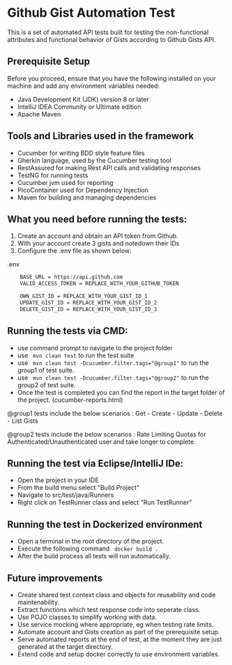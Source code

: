 # Github Gist Automation Test

This is a set of automated API tests built for testing the non-functional attributes and functional behavior of Gists according to Github Gists API.




## Prerequisite Setup
Before you proceed, ensure that you have the following installed on your machine and add any environment variables needed:
- Java Development Kit (JDK) version 8 or later
- IntelliJ IDEA Community or Ultimate edition
- Apache Maven 


## Tools and Libraries used in the framework

- Cucumber for writing BDD style feature files
- Gherkin language, used by the Cucumber testing tool
- RestAssured for making Rest API calls and validating responses
- TestNG for running tests
- Cucumber jvm used for reporting
- PicoContainer used for Dependency Injection
- Maven for building and managing dependencies

## What you need before running the tests:

1. Create an account and obtain an API token from Github. 
2. With your account create 3 gists and notedown their IDs
3. Configure the .env file as shown below:

.env 
```bash
    BASE_URL = https://api.github.com
    VALID_ACCESS_TOKEN = REPLACE_WITH_YOUR_GITHUB_TOKEN

    OWN_GIST_ID = REPLACE_WITH_YOUR_GIST_ID_1
    UPDATE_GIST_ID = REPLACE_WITH_YOUR_GIST_ID_2
    DELETE_GIST_ID = REPLACE_WITH_YOUR_GIST_ID_3
```

## Running the tests via CMD:

- use command prompt to navigate to the project folder
- use ``` mvn clean test``` to run the test suite
- use ``` mvn clean test -Dcucumber.filter.tags="@group1"``` to run the group1 of test suite.
- use ``` mvn clean test -Dcucumber.filter.tags="@group2"``` to run the group2 of test suite. 
- Once the test is completed you can find the report in the target folder of the project.  (cucumber-reports.html)

@group1 tests include the below scenarios :
Get - Create - Update - Delete - List Gists


@group2 tests include the below scenarios :
Rate Limiting Quotas for Authenticated/Unauthenticated user and take longer to complete. 

## Running the test via Eclipse/IntelliJ IDe:

- Open the project in your IDE
- From the build menu select "Build Project"
- Navigate to src/test/java/Runners 
- Right click on TestRunner class and select "Run TestRunner"

## Running the test in Dockerized environment 

- Open a terminal in the root directory of the project.
- Execute the following command  ``` docker build .```
- After the build process all tests will run automatically.

## Future improvements

- Create shared test context class and objects for reusability and code maintenability.
- Extract functions which test response code into seperate class.
- Use POJO classes to simplify working with data.
- Use service mocking where appropriate, eg when testing rate limits.
- Automate account and Gists creation as part of the prerequisite setup.
- Serve automated reports at the end of test, at the moment they are just generated at the target directory.
- Extend code and setup docker correctly to use environment variables.